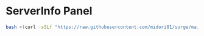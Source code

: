 # ServerInfo Panel

```bash
bash <(curl -sSLf "https://raw.githubusercontent.com/midori01/surge/main/etc/install.sh")
```
